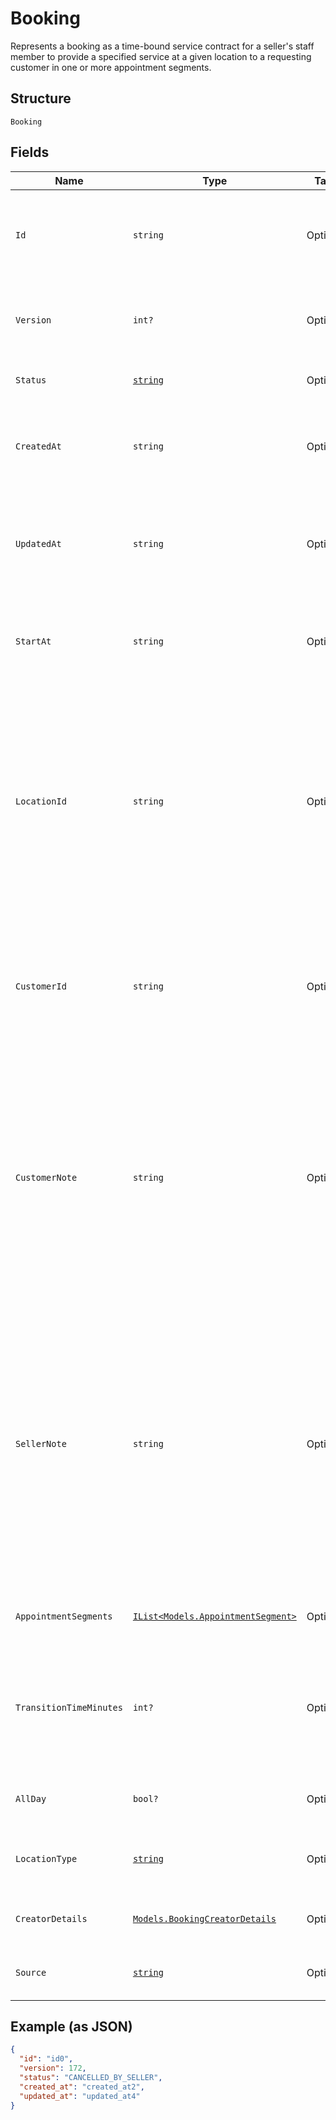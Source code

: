 
# Booking

Represents a booking as a time-bound service contract for a seller's staff member to provide a specified service
at a given location to a requesting customer in one or more appointment segments.

## Structure

`Booking`

## Fields

| Name | Type | Tags | Description |
|  --- | --- | --- | --- |
| `Id` | `string` | Optional | A unique ID of this object representing a booking.<br>**Constraints**: *Maximum Length*: `36` |
| `Version` | `int?` | Optional | The revision number for the booking used for optimistic concurrency. |
| `Status` | [`string`](../../doc/models/booking-status.md) | Optional | Supported booking statuses. |
| `CreatedAt` | `string` | Optional | The RFC 3339 timestamp specifying the creation time of this booking. |
| `UpdatedAt` | `string` | Optional | The RFC 3339 timestamp specifying the most recent update time of this booking. |
| `StartAt` | `string` | Optional | The RFC 3339 timestamp specifying the starting time of this booking. |
| `LocationId` | `string` | Optional | The ID of the [Location](entity:Location) object representing the location where the booked service is provided. Once set when the booking is created, its value cannot be changed.<br>**Constraints**: *Maximum Length*: `32` |
| `CustomerId` | `string` | Optional | The ID of the [Customer](entity:Customer) object representing the customer receiving the booked service.<br>**Constraints**: *Maximum Length*: `192` |
| `CustomerNote` | `string` | Optional | The free-text field for the customer to supply notes about the booking. For example, the note can be preferences that cannot be expressed by supported attributes of a relevant [CatalogObject](entity:CatalogObject) instance.<br>**Constraints**: *Maximum Length*: `4096` |
| `SellerNote` | `string` | Optional | The free-text field for the seller to supply notes about the booking. For example, the note can be preferences that cannot be expressed by supported attributes of a specific [CatalogObject](entity:CatalogObject) instance.<br>This field should not be visible to customers.<br>**Constraints**: *Maximum Length*: `4096` |
| `AppointmentSegments` | [`IList<Models.AppointmentSegment>`](../../doc/models/appointment-segment.md) | Optional | A list of appointment segments for this booking. |
| `TransitionTimeMinutes` | `int?` | Optional | Additional time at the end of a booking.<br>Applications should not make this field visible to customers of a seller. |
| `AllDay` | `bool?` | Optional | Whether the booking is of a full business day. |
| `LocationType` | [`string`](../../doc/models/business-appointment-settings-booking-location-type.md) | Optional | Supported types of location where service is provided. |
| `CreatorDetails` | [`Models.BookingCreatorDetails`](../../doc/models/booking-creator-details.md) | Optional | Information about a booking creator. |
| `Source` | [`string`](../../doc/models/booking-booking-source.md) | Optional | Supported sources a booking was created from. |

## Example (as JSON)

```json
{
  "id": "id0",
  "version": 172,
  "status": "CANCELLED_BY_SELLER",
  "created_at": "created_at2",
  "updated_at": "updated_at4"
}
```


